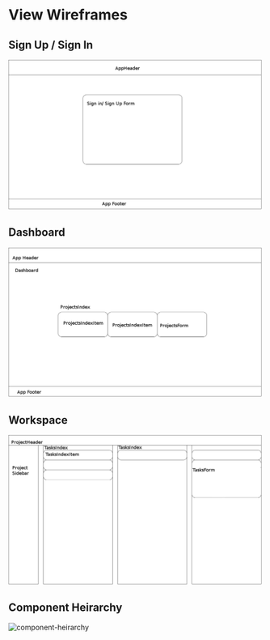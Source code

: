 # View Wireframes

## Sign Up / Sign In
![signin]

## Dashboard
![dashboard]

## Workspace
![workspace]

## Component Heirarchy
![component-heirarchy]

[signin]: ./wireframes/signin.png
[dashboard]: ./wireframes/dashboard.png
[workspace]: ./wireframes/workspace.png
[component-heirarchy]: ./wireframes/component-heirarchy.png
